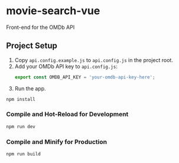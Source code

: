 # movie-search-vue
Front-end for the OMDb API

## Project Setup

1. Copy `api.config.example.js` to `api.config.js` in the project root.
2. Add your OMDb API key to `api.config.js`:
   ```js
   export const OMDB_API_KEY = 'your-omdb-api-key-here';
   ```
3. Run the app.


```sh
npm install
```

### Compile and Hot-Reload for Development

```sh
npm run dev
```

### Compile and Minify for Production

```sh
npm run build
```

